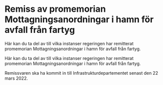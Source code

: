 # Remiss av promemorian Mottagningsanordningar i hamn för avfall från fartyg

Här kan du ta del av till vilka instanser regeringen har remitterat promemorian Mottagningsanordningar i hamn för avfall från fartyg.

Här kan du ta del av till vilka instanser regeringen har remitterat promemorian Mottagningsanordningar i hamn för avfall från fartyg.

Remissvaren ska ha kommit in till Infrastrukturdepartementet senast den 22 mars 2022.
